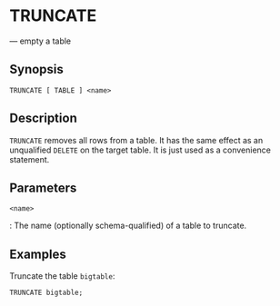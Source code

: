 # TRUNCATE

— empty a table

## Synopsis

```sql_template
TRUNCATE [ TABLE ] <name>
```

## Description

`TRUNCATE` removes all rows from a table. It has the same effect as an
unqualified `DELETE` on the target table. It is just used as a
convenience statement.

## Parameters

`<name>`

:   The name (optionally schema-qualified) of a table to truncate.

## Examples

Truncate the table `bigtable`:

    TRUNCATE bigtable;

